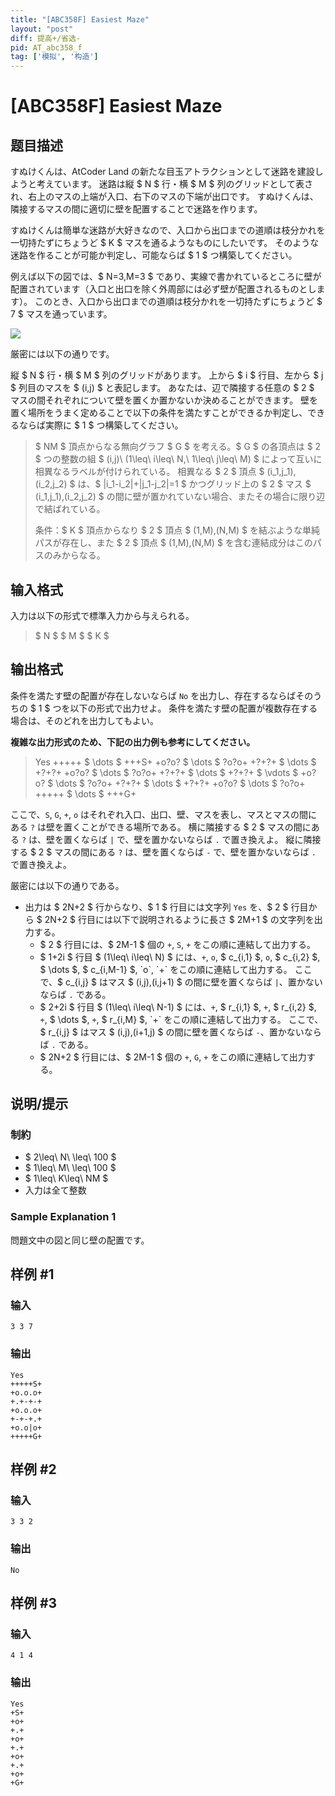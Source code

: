 ```yaml
---
title: "[ABC358F] Easiest Maze"
layout: "post"
diff: 提高+/省选-
pid: AT_abc358_f
tag: ['模拟', '构造']
---
```


# [ABC358F] Easiest Maze

## 题目描述

[problemUrl]: https://atcoder.jp/contests/abc358/tasks/abc358_f

すぬけくんは、AtCoder Land の新たな目玉アトラクションとして迷路を建設しようと考えています。 迷路は縦 $ N $ 行・横 $ M $ 列のグリッドとして表され、右上のマスの上端が入口、右下のマスの下端が出口です。 すぬけくんは、隣接するマスの間に適切に壁を配置することで迷路を作ります。

すぬけくんは簡単な迷路が大好きなので、入口から出口までの道順は枝分かれを一切持たずにちょうど $ K $ マスを通るようなものにしたいです。 そのような迷路を作ることが可能か判定し、可能ならば $ 1 $ つ構築してください。

例えば以下の図では、$ N=3,M=3 $ であり、実線で書かれているところに壁が配置されています（入口と出口を除く外周部には必ず壁が配置されるものとします）。 このとき、入口から出口までの道順は枝分かれを一切持たずにちょうど $ 7 $ マスを通っています。

![](https://cdn.luogu.com.cn/upload/vjudge_pic/AT_abc358_f/d85661fe106644e674beb089fb17a5f2eabae979.png)

厳密には以下の通りです。

縦 $ N $ 行・横 $ M $ 列のグリッドがあります。 上から $ i $ 行目、左から $ j $ 列目のマスを $ (i,j) $ と表記します。 あなたは、辺で隣接する任意の $ 2 $ マスの間それぞれについて壁を置くか置かないか決めることができます。 壁を置く場所をうまく定めることで以下の条件を満たすことができるか判定し、できるならば実際に $ 1 $ つ構築してください。

> $ NM $ 頂点からなる無向グラフ $ G $ を考える。$ G $ の各頂点は $ 2 $ つの整数の組 $ (i,j)\ (1\leq\ i\leq\ N,\ 1\leq\ j\leq\ M) $ によって互いに相異なるラベルが付けられている。 相異なる $ 2 $ 頂点 $ (i_1,j_1),(i_2,j_2) $ は、$ |i_1-i_2|+|j_1-j_2|=1 $ かつグリッド上の $ 2 $ マス $ (i_1,j_1),(i_2,j_2) $ の間に壁が置かれていない場合、またその場合に限り辺で結ばれている。
> 
> 条件：$ K $ 頂点からなり $ 2 $ 頂点 $ (1,M),(N,M) $ を結ぶような単純パスが存在し、また $ 2 $ 頂点 $ (1,M),(N,M) $ を含む連結成分はこのパスのみからなる。

## 输入格式

入力は以下の形式で標準入力から与えられる。

> $ N $ $ M $ $ K $

## 输出格式

条件を満たす壁の配置が存在しないならば `No` を出力し、存在するならばそのうちの $ 1 $ つを以下の形式で出力せよ。 条件を満たす壁の配置が複数存在する場合は、そのどれを出力してもよい。

**複雑な出力形式のため、下記の出力例も参考にしてください。**

> Yes +++++ $ \dots $ +++S+ +o?o? $ \dots $ ?o?o+ +?+?+ $ \dots $ +?+?+ +o?o? $ \dots $ ?o?o+ +?+?+ $ \dots $ +?+?+ $ \vdots $ +o?o? $ \dots $ ?o?o+ +?+?+ $ \dots $ +?+?+ +o?o? $ \dots $ ?o?o+ +++++ $ \dots $ +++G+

ここで、`S`, `G`, `+`, `o` はそれぞれ入口、出口、壁、マスを表し、マスとマスの間にある `?` は壁を置くことができる場所である。 横に隣接する $ 2 $ マスの間にある `?` は、壁を置くならば `|` で、壁を置かないならば `.` で置き換えよ。 縦に隣接する $ 2 $ マスの間にある `?` は、壁を置くならば `-` で、壁を置かないならば `.` で置き換えよ。

厳密には以下の通りである。

- 出力は $ 2N+2 $ 行からなり、$ 1 $ 行目には文字列 `Yes` を、$ 2 $ 行目から $ 2N+2 $ 行目には以下で説明されるように長さ $ 2M+1 $ の文字列を出力する。
  - $ 2 $ 行目には、$ 2M-1 $ 個の `+`, `S`, `+` をこの順に連結して出力する。
  - $ 1+2i $ 行目 $ (1\leq\ i\leq\ N) $ には、`+`, `o`, $ c_{i,1} $, `o`, $ c_{i,2} $, $ \dots $, $ c_{i,M-1} $, `o`, `+` をこの順に連結して出力する。 ここで、$ c_{i,j} $ はマス $ (i,j),(i,j+1) $ の間に壁を置くならば `|`、置かないならば `.` である。
  - $ 2+2i $ 行目 $ (1\leq\ i\leq\ N-1) $ には、`+`, $ r_{i,1} $, `+`, $ r_{i,2} $, `+`, $ \dots $, `+`, $ r_{i,M} $, `+` をこの順に連結して出力する。 ここで、$ r_{i,j} $ はマス $ (i,j),(i+1,j) $ の間に壁を置くならば `-`、置かないならば `.` である。
  - $ 2N+2 $ 行目には、$ 2M-1 $ 個の `+`, `G`, `+` をこの順に連結して出力する。

## 说明/提示

### 制約

- $ 2\leq\ N\ \leq\ 100 $
- $ 1\leq\ M\ \leq\ 100 $
- $ 1\leq\ K\leq\ NM $
- 入力は全て整数

### Sample Explanation 1

問題文中の図と同じ壁の配置です。

## 样例 #1

### 输入

```
3 3 7
```

### 输出

```
Yes
+++++S+
+o.o.o+
+.+-+-+
+o.o.o+
+-+-+.+
+o.o|o+
+++++G+
```

## 样例 #2

### 输入

```
3 3 2
```

### 输出

```
No
```

## 样例 #3

### 输入

```
4 1 4
```

### 输出

```
Yes
+S+
+o+
+.+
+o+
+.+
+o+
+.+
+o+
+G+
```

